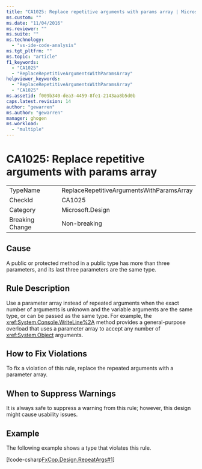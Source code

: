```yaml
---
title: "CA1025: Replace repetitive arguments with params array | Microsoft Docs"
ms.custom: ""
ms.date: "11/04/2016"
ms.reviewer: ""
ms.suite: ""
ms.technology: 
  - "vs-ide-code-analysis"
ms.tgt_pltfrm: ""
ms.topic: "article"
f1_keywords: 
  - "CA1025"
  - "ReplaceRepetitiveArgumentsWithParamsArray"
helpviewer_keywords: 
  - "ReplaceRepetitiveArgumentsWithParamsArray"
  - "CA1025"
ms.assetid: f009b340-dea3-4459-8fe1-2143aa8b5d0b
caps.latest.revision: 14
author: "gewarren"
ms.author: "gewarren"
manager: ghogen
ms.workload: 
  - "multiple"
---
```

# CA1025: Replace repetitive arguments with params array
|||  
|-|-|  
|TypeName|ReplaceRepetitiveArgumentsWithParamsArray|  
|CheckId|CA1025|  
|Category|Microsoft.Design|  
|Breaking Change|Non-breaking|  
  
## Cause  
 A public or protected method in a public type has more than three parameters, and its last three parameters are the same type.  
  
## Rule Description  
 Use a parameter array instead of repeated arguments when the exact number of arguments is unknown and the variable arguments are the same type, or can be passed as the same type. For example, the <xref:System.Console.WriteLine%2A> method provides a general-purpose overload that uses a parameter array to accept any number of <xref:System.Object> arguments.  
  
## How to Fix Violations  
 To fix a violation of this rule, replace the repeated arguments with a parameter array.  
  
## When to Suppress Warnings  
 It is always safe to suppress a warning from this rule; however, this design might cause usability issues.  
  
## Example  
 The following example shows a type that violates this rule.  
  
 [!code-csharp[FxCop.Design.RepeatArgs#1](../code-quality/codesnippet/CSharp/ca1025-replace-repetitive-arguments-with-params-array_1.cs)]